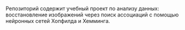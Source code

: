 Репозиторий содержит учебный проект по анализу данных: восстановление изображений через поиск ассоциаций с помощью нейронных сетей Хопфилда и Хемминга.
